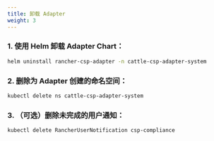 ```yaml
---
title: 卸载 Adapter
weight: 3
---
```


### 1. 使用 Helm 卸载 Adapter Chart：

```bash
helm uninstall rancher-csp-adapter -n cattle-csp-adapter-system
```

### 2. 删除为 Adapter 创建的命名空间：

```bash
kubectl delete ns cattle-csp-adapter-system
```

### 3. （可选）删除未完成的用户通知：

```bash
kubectl delete RancherUserNotification csp-compliance
```
